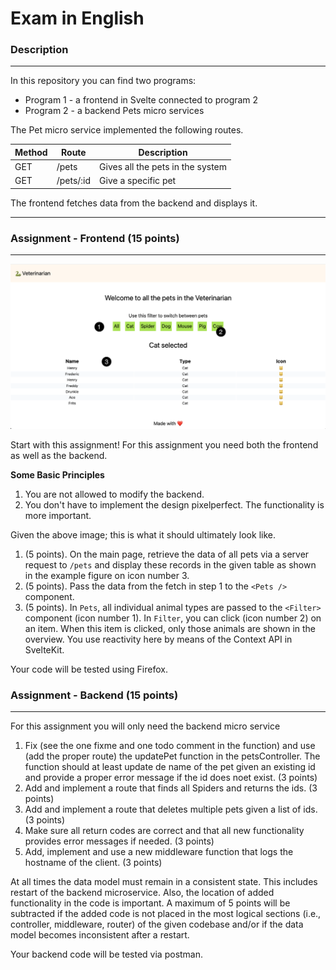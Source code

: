 # Exam in English

### Description

---

In this repository you can find two programs:

- Program 1 - a frontend in Svelte connected to program 2
- Program 2 - a backend Pets micro services

The Pet micro service implemented the following routes.

| Method | Route | Description |
| --- | --- | --- |
| GET | /pets | Gives all the pets in the system |
| GET | /pets/:id | Give a specific pet |

The frontend fetches data from the backend and displays it.

---

### Assignment - Frontend (15 points)

---

![all the pets in a table](start.png)

Start with this assignment! For this assignment you need both the frontend as well as the backend.

**Some Basic Principles**

1. You are not allowed to modify the backend.
2. You don't have to implement the design pixelperfect. The functionality is more important.

Given the above image; this is what it should ultimately look like.

1. (5 points). On the main page, retrieve the data of all pets via a server request to `/pets` and display these records in the given table as shown in the example figure on icon number 3.
2. (5 points). Pass the data from the fetch in step 1 to the `<Pets />` component.
3. (5 points). In `Pets`, all individual animal types are passed to the `<Filter>` component (icon number 1). In `Filter`, you can click (icon number 2) on an item. When this item is clicked, only those animals are shown in the overview. You use reactivity here by means of the Context API in SvelteKit.

Your code will be tested using Firefox.

### Assignment - Backend (15 points)

---
For this assignment you will only need the backend micro service

1. Fix (see the one fixme and one todo comment in the function) and use (add the proper route) the updatePet function in the petsController.
   The function should at least update de name of the pet given an existing id and provide a proper error message if the id does noet exist. (3 points)
2. Add and implement a route that finds all Spiders and returns the ids. (3 points)
3. Add and implement a route that deletes multiple pets given a list of ids. (3 points)
4. Make sure all return codes are correct and that all new functionality provides error messages if needed. (3 points) 
5. Add, implement and use a new middleware function that logs the hostname of the client. (3 points)

At all times the data model must remain in a consistent state. This includes restart of the backend microservice. Also, the location of added functionality in the code is important. A maximum of 5 points will be subtracted if the added code is not placed in the most logical sections (i.e., controller, middleware, router) of the given codebase and/or if the data model becomes inconsistent after a restart.  

Your backend code will be tested via postman.  